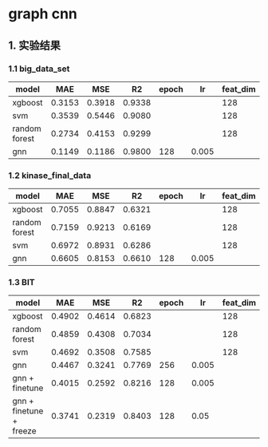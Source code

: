 # graph cnn
## 1. 实验结果
### 1.1 big_data_set
| model         | MAE    | MSE    | R2     | epoch | lr    | feat_dim |
|---------------|--------|--------|--------|-------|-------|----------|
| xgboost       | 0.3153 | 0.3918 | 0.9338 |       |       | 128      |
| svm           | 0.3539 | 0.5446 | 0.9080 |       |       | 128      |
| random forest | 0.2734 | 0.4153 | 0.9299 |       |       | 128      |
| gnn           | 0.1149 | 0.1186 | 0.9800 | 128   | 0.005 |          |


### 1.2 kinase_final_data
| model         | MAE    | MSE    | R2     | epoch | lr    | feat_dim |
|---------------|--------|--------|--------|-------|-------|----------|
| xgboost       | 0.7055 | 0.8847 | 0.6321 |       |       | 128      |
| random forest | 0.7159 | 0.9213 | 0.6169 |       |       | 128      |
| svm           | 0.6972 | 0.8931 | 0.6286 |       |       | 128      |
| gnn           | 0.6605 | 0.8153 | 0.6610 | 128   | 0.005 |          |

### 1.3 BIT
| model                   | MAE    | MSE    | R2     | epoch | lr    | feat_dim | bs |
|-------------------------|--------|--------|--------|-------|-------|----------|----|
| xgboost                 | 0.4902 | 0.4614 | 0.6823 |       |       | 128      |
| random forest           | 0.4859 | 0.4308 | 0.7034 |       |       | 128      |
| svm                     | 0.4692 | 0.3508 | 0.7585 |       |       | 128      |
| gnn                     | 0.4467 | 0.3241 | 0.7769 | 256   | 0.005 |          | 64 |
| gnn + finetune           | 0.4015 | 0.2592 | 0.8216 | 128   | 0.005 |          | 64 |
| gnn + finetune + freeze  | 0.3741 | 0.2319 | 0.8403 | 128   | 0.05  |          | 64 |